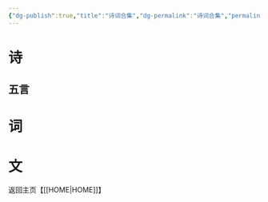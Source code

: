 ```yaml
---
{"dg-publish":true,"title":"诗词合集","dg-permalink":"诗词合集","permalink":"/诗词合集/","dgPassFrontmatter":true}
---
```


# 诗
## 五言
# 词
# 文
返回主页【[[HOME\|HOME]]】